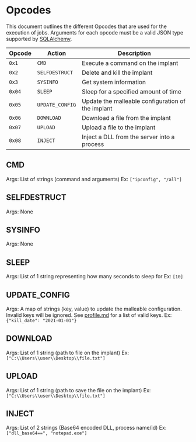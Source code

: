 # Opcodes

This document outlines the different Opcodes that are used for the execution of jobs.
Arguments for each opcode must be a valid JSON type supported by [SQLAlchemy](https://docs.sqlalchemy.org/en/14/core/type_basics.html#sqlalchemy.types.JSON).

| Opcode | Action | Description |
|--------|--------|-------------|
| `0x1` | `CMD` | Execute a command on the implant |
| `0x2` | `SELFDESTRUCT` | Delete and kill the implant |
| `0x3` | `SYSINFO` | Get system information |
| `0x04` | `SLEEP` | Sleep for a specified amount of time |
| `0x05` | `UPDATE_CONFIG` | Update the malleable configuration of the implant |
| `0x06` | `DOWNLOAD` | Download a file from the implant |
| `0x07` | `UPLOAD` | Upload a file to the implant |
| `0x08` | `INJECT` | Inject a DLL from the server into a process |

## CMD

Args: List of strings (command and arguments)
Ex: `["ipconfig", "/all"]`

## SELFDESTRUCT

Args: None

## SYSINFO

Args: None

## SLEEP

Args: List of 1 string representing how many seconds to sleep for
Ex: `[10]`

## UPDATE_CONFIG

Args: A map of strings (key, value) to update the malleable configuration.
Invalid keys will be ignored. See [profile.md](profile.md#client-options) for a list of valid keys.
Ex: `{"kill_date": "2021-01-01"}`

## DOWNLOAD

Args: List of 1 string (path to file on the implant)
Ex: `["C:\\Users\\user\\Desktop\\file.txt"]`

## UPLOAD

Args: List of 1 string (path to save the file on the implant)
Ex: `["C:\\Users\\user\\Desktop\\file.txt"]`

## INJECT

Args: List of 2 strings (Base64 encoded DLL, process name/id)
Ex: `["dll_base64==", "notepad.exe"]`

